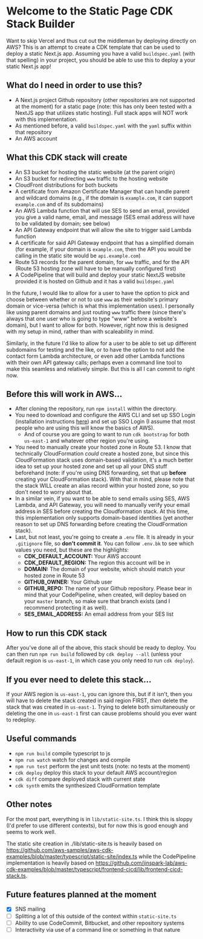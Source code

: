 # Welcome to the Static Page CDK Stack Builder

Want to skip Vercel and thus cut out the middleman by deploying directly on AWS? This is an attempt to create a CDK template that can be used to deploy a static Next.js app. Assuming you have a valid `buildspec.yaml` (with that spelling) in your project, you should be able to use this to deploy a your static Next.js app!

## What do I need in order to use this?

* A Next.js project Github repository (other repositories are not supported at the moment) for a static page (note: this has only been tested with a NextJS app that utilizes static hosting). Full stack apps will NOT work with this implementation.
* As mentioned before, a valid `buildspec.yaml` with the `yaml` suffix within that repository
* An AWS account

## What this CDK stack will create

* An S3 bucket for hosting the static website (at the parent origin)
* An S3 bucket for redirecting `www` traffic to the hosting website
* CloudFront distributions for both buckets
* A certificate from Amazon Certificate Manager that can handle parent and wildcard domains (e.g., if the domain is `example.com`, it can support `example.com` and of its subdomains)
* An AWS Lambda function that will use SES to send an email, provided you give a valid name, email, and message (SES email address will have to be validated by domain; see below)
* An API Gateway endpoint that will allow the site to trigger said Lambda function
* A certificate for said API Gateway endpoint that has a simplified domain (for example, if your domain is `example.com`, then the API you would be calling in the static site would be `api.example.com`)
* Route 53 records for the parent domain, for `www` traffic, and for the API (Route 53 hosting zone will have to be manually configured first)
* A CodePipeline that will build and deploy your static NextJS website provided it is hosted on Github and it has a valid `buildspec.yaml`

In the future, I would like to allow for a user to have the option to pick and choose between whether or not to use `www` as their website's primary domain or vice-versa (which is what this implementation uses). I personally like using parent domains and just routing `www` traffic there (since there's always that one user who is going to type "www" before a website's domain), but I want to allow for both. However, right now this is designed with my setup in mind, rather than with scaleability in mind.

Similarly, in the future I'd like to allow for a user to be able to set up different subdomains for testing and the like, or to have the option to not add the contact form Lambda architecture, or even add other Lambda functions with their own API gateway calls; perhaps even a command line tool to make this seamless and relatively simple. But this is all I can commit to right now.

## Before this will work in AWS...

- After cloning the repository, run `npm install` within the directory.
- You need to download and configure the AWS CLI and set up SSO Login (installation instructions [here](https://docs.aws.amazon.com/cli/latest/userguide/getting-started-install.html)) and set up SSO Login (I assume that most people who are using this will know the basics of AWS).
    - And of course you are going to want to run `cdk bootstrap` for both `us-east-1` and whatever other region you're using.
- You need to manually create your hosted zone in Route 53. I know that technically CloudFormation _could_ create a hosted zone, but since this CloudFormation stack uses domain-based validation, it's a much better idea to set up your hosted zone and set up all your DNS stuff beforehand (note: if you're using DNS forwarding, set that up **before** creating your CloudFormation stack). With that in mind, please note that the stack WILL create an alias record within your hosted zone, so you don't need to worry about that.
- In a similar vein, if you want to be able to send emails using SES, AWS Lambda, and API Gateway, you will need to manually verify your email address in SES before creating the Cloudformation stack. At this time, this implementation only supports domain-based identities (yet another reason to set up DNS forwarding before creating the CloudFormation stack).
- Last, but not least, you're going to create a `.env` file. It is already in your `.gitignore` file, so **don't commit it**. You can follow `.env.bk` to see which values you need, but these are the highlights:
    - **CDK_DEFAULT_ACCOUNT:** Your AWS account
    - **CDK_DEFAULT_REGION:** The region this account will be in
    - **DOMAIN:** The domain of your website, which should match your hosted zone in Route 53
    - **GITHUB_OWNER:** Your Github user
    - **GITHUB_REPO:** The name of your Github repository. Please bear in mind that your CodePipeline, when created, will deploy based on your `master` branch, so make sure that branch exists (and I recommend protecting it as well).
    - **SES_EMAIL_ADDRESS:** An email address from your SES list

## How to run this CDK stack

After you've done all of the above, this stack should be ready to deploy. You can then run `npm run build` followed by `cdk deploy --all` (unless your default region is `us-east-1`, in which case you only need to run `cdk deploy`).

## If you ever need to delete this stack...

If your AWS region is `us-east-1`, you can ignore this, but if it isn't, then you will have to delete the stack created in said region FIRST, *then* delete the stack that was created in `us-east-1`. Trying to delete both simultaneously or deleting the one in `us-east-1` first can cause problems should you ever want to redeploy.

## Useful commands

* `npm run build`   compile typescript to js
* `npm run watch`   watch for changes and compile
* `npm run test`    perform the jest unit tests (note: no tests at the moment)
* `cdk deploy`      deploy this stack to your default AWS account/region
* `cdk diff`        compare deployed stack with current state
* `cdk synth`       emits the synthesized CloudFormation template

## Other notes

For the most part, everything is in `lib/static-site.ts`. I think this is sloppy (I'd prefer to use different contexts), but for now this is good enough and seems to work well.

The static site creation in ./lib/static-site.ts is heavily based on https://github.com/aws-samples/aws-cdk-examples/blob/master/typescript/static-site/index.ts while the CodePipeline implementation is heavily based on https://github.com/jinspark-lab/aws-cdk-examples/blob/master/typescript/frontend-cicd/lib/frontend-cicd-stack.ts.

## Future features planned at the moment

- [x] SNS mailing
- [ ] Splitting a lot of this outside of the context within `static-site.ts`
- [ ] Ability to use CodeCommit, Bitbucket, and other repository systems
- [ ] Interactivity via use of a command line or something in that nature